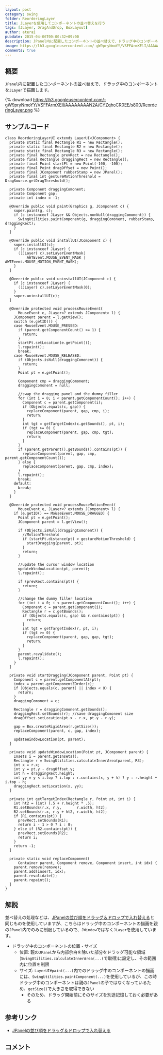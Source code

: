 ```yaml
---
layout: post
category: swing
folder: ReorderingLayer
title: JLayerを使用してコンポーネントの並べ替えを行う
tags: [JLayer, DragAndDrop, BoxLayout]
author: aterai
pubdate: 2015-04-06T00:00:32+09:00
description: JPanel内に配置したコンポーネントの並べ替えで、ドラッグ中のコンポーネントをJLayerで描画します。
image: https://lh3.googleusercontent.com/-gW9pryNmoYY/VSFFArmXElI/AAAAAAAAN2A/CYZqhoCR0EE/s800/ReorderingLayer.png
comments: true
---
```

## 概要
`JPanel`内に配置したコンポーネントの並べ替えで、ドラッグ中のコンポーネントを`JLayer`で描画します。

{% download https://lh3.googleusercontent.com/-gW9pryNmoYY/VSFFArmXElI/AAAAAAAAN2A/CYZqhoCR0EE/s800/ReorderingLayer.png %}

## サンプルコード
<pre class="prettyprint"><code>class ReorderingLayerUI extends LayerUI&lt;JComponent&gt; {
  private static final Rectangle R1 = new Rectangle();
  private static final Rectangle R2 = new Rectangle();
  private static final Rectangle R3 = new Rectangle();
  private final Rectangle prevRect = new Rectangle();
  private final Rectangle draggingRect = new Rectangle();
  private final Point startPt = new Point(-100, -100);
  private final Point dragOffset = new Point();
  private final JComponent rubberStamp = new JPanel();
  private final int gestureMotionThreshold = DragSource.getDragThreshold();

  private Component draggingComonent;
  private Component gap;
  private int index = -1;

  @Override public void paint(Graphics g, JComponent c) {
    super.paint(g, c);
    if (c instanceof JLayer &amp;&amp; Objects.nonNull(draggingComonent)) {
      SwingUtilities.paintComponent(g, draggingComonent, rubberStamp, draggingRect);
    }
  }

  @Override public void installUI(JComponent c) {
    super.installUI(c);
    if (c instanceof JLayer) {
      ((JLayer) c).setLayerEventMask(
          AWTEvent.MOUSE_EVENT_MASK | AWTEvent.MOUSE_MOTION_EVENT_MASK);
    }
  }

  @Override public void uninstallUI(JComponent c) {
    if (c instanceof JLayer) {
      ((JLayer) c).setLayerEventMask(0);
    }
    super.uninstallUI(c);
  }

  @Override protected void processMouseEvent(
      MouseEvent e, JLayer&lt;? extends JComponent&gt; l) {
    JComponent parent = l.getView();
    switch (e.getID()) {
    case MouseEvent.MOUSE_PRESSED:
      if (parent.getComponentCount() &lt;= 1) {
        return;
      }
      startPt.setLocation(e.getPoint());
      l.repaint();
      break;
    case MouseEvent.MOUSE_RELEASED:
      if (Objects.isNull(draggingComonent)) {
        return;
      }
      Point pt = e.getPoint();

      Component cmp = draggingComonent;
      draggingComonent = null;

      //swap the dragging panel and the dummy filler
      for (int i = 0; i &lt; parent.getComponentCount(); i++) {
        Component c = parent.getComponent(i);
        if (Objects.equals(c, gap)) {
          replaceComponent(parent, gap, cmp, i);
          return;
        }
        int tgt = getTargetIndex(c.getBounds(), pt, i);
        if (tgt &gt;= 0) {
          replaceComponent(parent, gap, cmp, tgt);
          return;
        }
      }
      if (parent.getParent().getBounds().contains(pt)) {
        replaceComponent(parent, gap, cmp, parent.getComponentCount());
      } else {
        replaceComponent(parent, gap, cmp, index);
      }
      l.repaint();
      break;
    default:
      break;
    }
  }

  @Override protected void processMouseMotionEvent(
      MouseEvent e, JLayer&lt;? extends JComponent&gt; l) {
    if (e.getID() == MouseEvent.MOUSE_DRAGGED) {
      Point pt = e.getPoint();
      JComponent parent = l.getView();

      if (Objects.isNull(draggingComonent)) {
        //MotionThreshold
        if (startPt.distance(pt) &gt; gestureMotionThreshold) {
          startDragging(parent, pt);
        }
        return;
      }

      //update the cursor window location
      updateWindowLocation(pt, parent);
      l.repaint();

      if (prevRect.contains(pt)) {
        return;
      }

      //change the dummy filler location
      for (int i = 0; i &lt; parent.getComponentCount(); i++) {
        Component c = parent.getComponent(i);
        Rectangle r = c.getBounds();
        if (Objects.equals(c, gap) &amp;&amp; r.contains(pt)) {
          return;
        }
        int tgt = getTargetIndex(r, pt, i);
        if (tgt &gt;= 0) {
          replaceComponent(parent, gap, gap, tgt);
          return;
        }
      }
      parent.revalidate();
      l.repaint();
    }
  }

  private void startDragging(JComponent parent, Point pt) {
    Component c = parent.getComponentAt(pt);
    index = parent.getComponentZOrder(c);
    if (Objects.equals(c, parent) || index &lt; 0) {
      return;
    }
    draggingComonent = c;

    Rectangle r = draggingComonent.getBounds();
    draggingRect.setBounds(r); //save draggingComonent size
    dragOffset.setLocation(pt.x - r.x, pt.y - r.y);

    gap = Box.createRigidArea(r.getSize());
    replaceComponent(parent, c, gap, index);

    updateWindowLocation(pt, parent);
  }

  private void updateWindowLocation(Point pt, JComponent parent) {
    Insets i = parent.getInsets();
    Rectangle r = SwingUtilities.calculateInnerArea(parent, R3);
    int x = r.x;
    int y = pt.y - dragOffset.y;
    int h = draggingRect.height;
    int yy = y &lt; i.top ? i.top : r.contains(x, y + h) ? y : r.height + i.top - h;
    draggingRect.setLocation(x, yy);
  }

  private int getTargetIndex(Rectangle r, Point pt, int i) {
    int ht2 = (int) (.5 + r.height * .5);
    R1.setBounds(r.x, r.y,       r.width, ht2);
    R2.setBounds(r.x, r.y + ht2, r.width, ht2);
    if (R1.contains(pt)) {
      prevRect.setBounds(R1);
      return i - 1 &gt; 0 ? i : 0;
    } else if (R2.contains(pt)) {
      prevRect.setBounds(R2);
      return i;
    }
    return -1;
  }

  private static void replaceComponent(
      Container parent, Component remove, Component insert, int idx) {
    parent.remove(remove);
    parent.add(insert, idx);
    parent.revalidate();
    parent.repaint();
  }
}
</code></pre>

## 解説
並べ替えの処理などは、[JPanelの並び順をドラッグ＆ドロップで入れ替える](http://ateraimemo.com/Swing/RearrangeOrderOfPanels.html)と同じものを使用していますが、こちらはドラッグ中のコンポーネントの描画を親の`JPanel`内でのみに制限しているので、`JWindow`ではなく`JLayer`を使用しています。

- ドラッグ中のコンポーネントの位置・サイズ
    - 位置: 親の`JPanel`から内部余白を除いた部分をドラッグ可能な領域(`SwingUtilities.calculateInnerArea(...)`で取得)に設定し、その範囲内に位置を制限
    - サイズ: `LayerUI#paint(...)`内でのドラッグ中のコンポーネントの描画には、`SwingUtilities.paintComponent(...)`を使用しているが、この時ドラッグ中のコンポーネントは親の`JPanel`の子ではなくなっているため、`getSize()`で大きさを取得できない
        - そのため、ドラッグ開始前にそのサイズを別途記憶しておく必要がある

<!-- dummy comment line for breaking list -->

## 参考リンク
- [JPanelの並び順をドラッグ＆ドロップで入れ替える](http://ateraimemo.com/Swing/RearrangeOrderOfPanels.html)

<!-- dummy comment line for breaking list -->

## コメント
